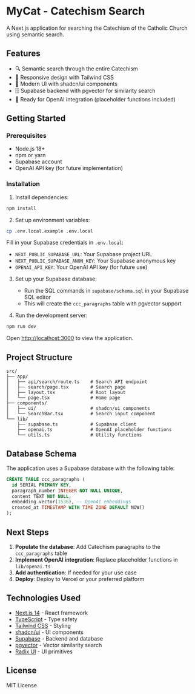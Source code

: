 # MyCat - Catechism Search

A Next.js application for searching the Catechism of the Catholic Church using semantic search.

## Features

- 🔍 Semantic search through the entire Catechism
- 📱 Responsive design with Tailwind CSS
- 🎨 Modern UI with shadcn/ui components
- 🗄️ Supabase backend with pgvector for similarity search
- 🤖 Ready for OpenAI integration (placeholder functions included)

## Getting Started

### Prerequisites

- Node.js 18+
- npm or yarn
- Supabase account
- OpenAI API key (for future implementation)

### Installation

1. Install dependencies:

```bash
npm install
```

2. Set up environment variables:

```bash
cp .env.local.example .env.local
```

Fill in your Supabase credentials in `.env.local`:

- `NEXT_PUBLIC_SUPABASE_URL`: Your Supabase project URL
- `NEXT_PUBLIC_SUPABASE_ANON_KEY`: Your Supabase anonymous key
- `OPENAI_API_KEY`: Your OpenAI API key (for future use)

3. Set up your Supabase database:

   - Run the SQL commands in `supabase/schema.sql` in your Supabase SQL editor
   - This will create the `ccc_paragraphs` table with pgvector support

4. Run the development server:

```bash
npm run dev
```

Open [http://localhost:3000](http://localhost:3000) to view the application.

## Project Structure

```
src/
├── app/
│   ├── api/search/route.ts    # Search API endpoint
│   ├── search/page.tsx        # Search page
│   ├── layout.tsx             # Root layout
│   └── page.tsx               # Home page
├── components/
│   ├── ui/                    # shadcn/ui components
│   └── SearchBar.tsx          # Search input component
└── lib/
    ├── supabase.ts            # Supabase client
    ├── openai.ts              # OpenAI placeholder functions
    └── utils.ts               # Utility functions
```

## Database Schema

The application uses a Supabase database with the following table:

```sql
CREATE TABLE ccc_paragraphs (
  id SERIAL PRIMARY KEY,
  paragraph_number INTEGER NOT NULL UNIQUE,
  content TEXT NOT NULL,
  embedding vector(1536), -- OpenAI embeddings
  created_at TIMESTAMP WITH TIME ZONE DEFAULT NOW()
);
```

## Next Steps

1. **Populate the database**: Add Catechism paragraphs to the `ccc_paragraphs` table
2. **Implement OpenAI integration**: Replace placeholder functions in `lib/openai.ts`
3. **Add authentication**: If needed for your use case
4. **Deploy**: Deploy to Vercel or your preferred platform

## Technologies Used

- [Next.js 14](https://nextjs.org/) - React framework
- [TypeScript](https://www.typescriptlang.org/) - Type safety
- [Tailwind CSS](https://tailwindcss.com/) - Styling
- [shadcn/ui](https://ui.shadcn.com/) - UI components
- [Supabase](https://supabase.com/) - Backend and database
- [pgvector](https://github.com/pgvector/pgvector) - Vector similarity search
- [Radix UI](https://www.radix-ui.com/) - UI primitives

## License

MIT License
